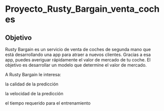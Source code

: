 # Proyecto_Rusty_Bargain_venta_coches

## Objetivo
Rusty Bargain es un servicio de venta de coches de segunda mano que está desarrollando una app para atraer a nuevos clientes. Gracias a esa app, puedes averiguar rápidamente el valor de mercado de tu coche. El objetivo es desarrollar un modelo que determine el valor de mercado.

A Rusty Bargain le interesa:

la calidad de la predicción

la velocidad de la predicción

el tiempo requerido para el entrenamiento
